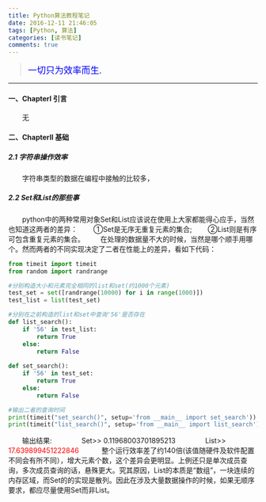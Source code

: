 ```yaml
---
title: Python算法教程笔记
date: 2016-12-11 21:46:05
tags: [Python, 算法]  
categories: [读书笔记]  
comments: true  
---
```



><font color=#0000FF face="微软雅黑" size=4>一切只为效率而生.</font>



***


#### 一、ChapterI 引言 
　　无


#### 二、ChapterII 基础 
##### 2.1 字符串操作效率
　　字符串类型的数据在编程中接触的比较多，


##### 2.2 Set和List的那些事
　　python中的两种常用对象Set和List应该说在使用上大家都能得心应手，当然也知道这两者的差异：
　　①Set是无序无重复元素的集合;
　　②List则是有序可包含重复元素的集合。
　　在处理的数据量不大的时候，当然是哪个顺手用哪个。然而两者的不同实现决定了二者在性能上的差异，看如下代码：
<!-- more -->

```python
from timeit import timeit
from random import randrange

#分别构造大小和元素完全相同的list和set(约1000个元素)
test_set = set([randrange(10000) for i in range(1000)])
test_list = list(test_set)

#分别在之前构造的list和set中查询'56'是否存在
def list_search():
    if '56' in test_list:
        return True
    else:
        return False
		
def set_search():
    if '56' in test_set:
        return True
    else:
        return False

#输出二者的查询时间		
print(timeit("set_search()", setup='from __main__ import set_search'))
print(timeit("list_search()", setup='from __main__ import list_search'))
```
　　输出结果:
　　　　Set>> 0.11968003701895213
　　　　List>> <font color=#FF0000>17.639899451222846</font>　
　　整个运行效率差了约140倍(该值随硬件及软件配置不同会有所不同），增大元素个数，这个差异会更明显。上例还只是单次成员查询，多次成员查询的话，悬殊更大。究其原因，List的本质是“数组”，一块连续的内存区域，而Set的的实现是散列。因此在涉及大量数据操作的时候，如果无顺序要求，都应尽量使用Set而非List。
